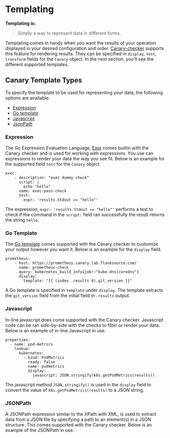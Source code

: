 # Templating
**Templating is:**
> Simply a way to represent data in different forms.

Templating comes in handy when you want the results of your operation displayed in your desired configuration and order. [Canary-checker](/canary-checker/tutorials/overview.md) supports this feature for rendering results. They can be specified in `display`, `test`, `transform` fields for the `Canary` object. In the next section, you'll see the different supported templates.

## Canary Template Types
To specify the template to be used for representing your data, the following options are available:

- [Expression](#expression)
- [Go template](#go-template)
- [Javascript](#javascript)
- [JsonPath](#)

### Expression 
The Go Expression Evaluation Language, [Expr](https://github.com/antonmedv/expr/) comes builtin with the Canary checker and is used for working with expressions. You use can expressions to render your data the way you see fit. 
Below is an example for the supported field `test` for the `Canary` object.

```
exec:
    - description: "exec dummy check"
      script: |
        echo "hello"
      name: exec-pass-check
      test:
        expr: 'results.Stdout == "hello"'
```
The expression, `expr: 'results.Stdout == "hello"'` performs a test to check if the command in the `script:` field ran successfully the result returns the string `hello`.

### Go Template
The [Go template](https://pkg.go.dev/text/template) comes supported with the Canary checker to customize your output however you want it. 
Below is an example for the `display` field. 
```
prometheus:
    - host: https://prometheus.canary.lab.flanksource.com/
      name: prometheus-check
      query: kubernetes_build_info{job!~"kube-dns|coredns"}
      display:
        template: "{{ (index .results 0).git_version }}"
```
A Go template is specified in `template` under `display`. The template extracts the `git_version` field from the initial field in `.results` output. 

### Javascript
In-line javascript does come supported with the Canary checker. Javascript code can be ran side-by-side with the checks to filter or render your data. 
Below is an example of in-line Javascript in use.
```
properties:
  - name: pod-metrics
    lookup:
      kubernetes:
        - kind: PodMetrics
          ready: false
          name: podmetrics
          display:
            javascript: JSON.stringify(k8s.getPodMetrics(results))  
```
The javascript method `JSON.stringify()` is used in the `display` field to convert the value of `k8s.getPodMetrics(results)` to a JSON string.

### JSONPath
A JSONPath expression similar to the XPath with XML, is used to extract data from a JSON file by specifying a path to an element(s) in a JSON structure. This comes supported with the Canary checker.
Below is an example of the JSONPath in use.


